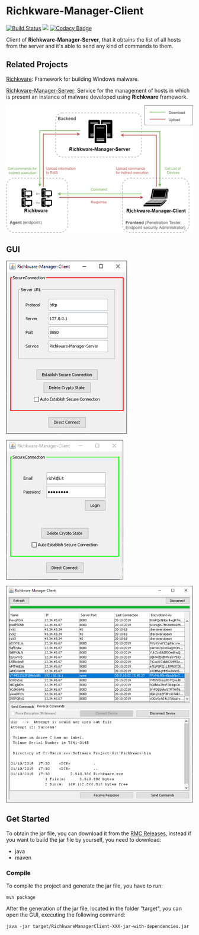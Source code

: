 # Richkware-Manager-Client

[![Build Status](https://travis-ci.org/richkmeli/Richkware-Manager-Client.svg?branch=master)](https://travis-ci.org/richkmeli/Richkware-Manager-Client)
[![](https://jitpack.io/v/richkmeli/Richkware-Manager-Client.svg)](https://jitpack.io/#richkmeli/Richkware-Manager-Client)
[![Codacy Badge](https://api.codacy.com/project/badge/Grade/941c900cff06436ab420754cd5bfa26b)](https://app.codacy.com/app/richkmeli/Richkware-Manager-Client?utm_source=github.com&utm_medium=referral&utm_content=richkmeli/Richkware-Manager-Client&utm_campaign=Badge_Grade_Dashboard)

Client of **Richkware-Manager-Server**, that it obtains the list of all hosts from the server and it's able to send any kind of commands to them.

## Related Projects

[Richkware](https://github.com/richkmeli/Richkware): Framework for building Windows malware.

[Richkware-Manager-Server](https://github.com/richkmeli/Richkware-Manager-Server): Service for the management of hosts in which is present an instance of malware developed using **Richkware** framework.

![](https://raw.githubusercontent.com/richkmeli/richkmeli.github.io/master/Richkware/Diagram/RichkwareDiagram1.2.png)

## GUI

![Secure Connection](https://raw.githubusercontent.com/richkmeli/richkmeli.github.io/master/Richkware/GUI/RMC/RMC_secureconnection.PNG)

![Login](https://raw.githubusercontent.com/richkmeli/richkmeli.github.io/master/Richkware/GUI/RMC/RMC_login.PNG)

![Reverse Commands](https://raw.githubusercontent.com/richkmeli/richkmeli.github.io/master/Richkware/GUI/RMC/RMC_reversecommands.PNG)

## Get Started

To obtain the jar file, you can download it from the [RMC Releases](https://github.com/richkmeli/Richkware-Manager-Client/releases), instead if you want to build the jar file by yourself, you need to download:

-   java
-   maven

### Compile

To compile the project and generate the jar file, you have to run:

    mvn package
    
After the generation of the jar file, located in the folder "target", you can open the GUI, executing the following command:

    java -jar target/RichkwareManagerClient-XXX-jar-with-dependencies.jar
